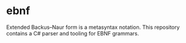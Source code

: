 # ebnf
Extended Backus–Naur form is a metasyntax notation. This repository contains a C# parser and tooling for EBNF grammars.
